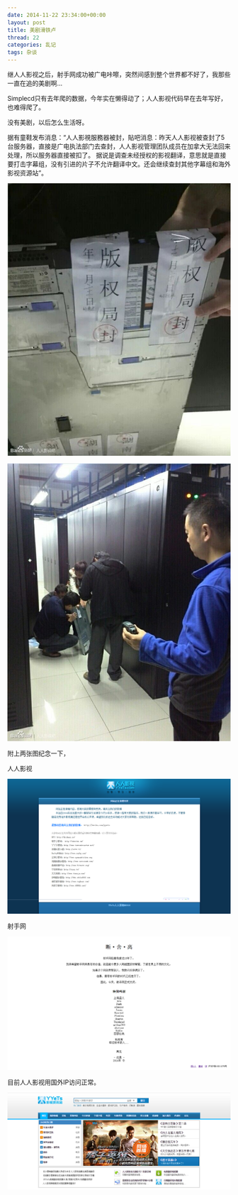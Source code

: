 ```yaml
---
date: 2014-11-22 23:34:00+00:00
layout: post
title: 美剧滑铁卢
thread: 22
categories: 乱记
tags: 杂谈
---
```


继人人影视之后，射手网成功被广电咔嚓，突然间感到整个世界都不好了，我那些一直在追的美剧啊...

Simplecd只有去年爬的数据，今年实在懒得动了；人人影视代码早在去年写好，也难得爬了。

没有美剧，以后怎么生活呀。

据有童鞋发布消息：“人人影視服務器被封，貼吧消息：昨天人人影视被查封了5台服务器，直接是广电执法部门去查封，人人影视管理团队成员在加拿大无法回来处理，所以服务器直接被扣了。 据说是调查未经授权的影视翻译，意思就是直接要打击字幕组，没有引进的片子不允许翻译中文。还会继续查封其他字幕组和海外影视资源站”。

![yyets-die](../assets/img/2014112204.jpg)

![yyets-die](../assets/img/2014112205.jpg)

附上两张图纪念一下，

人人影视

![yyets-die](../assets/img/2014112201.png)

射手网

![yyets-die](../assets/img/2014112202.png)

目前人人影视用国外IP访问正常。

![yyets-die](../assets/img/2014112203.png)

